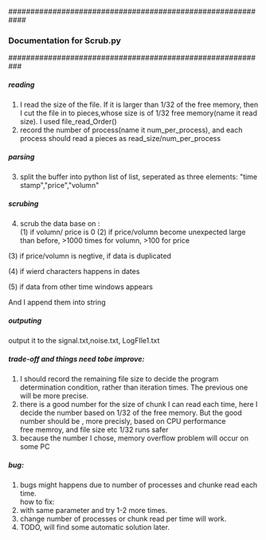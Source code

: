 ############################################################

### Documentation for Scrub.py

###########################################################
##### reading 
1. I read the size of the file. If it is larger than 1/32 of the free memory, then I cut the file in to pieces,whose size is of 1/32 free memory(name it read size). I used file_read_Order()  
2. record the number of process(name it num_per_process), and each process should read a pieces as read_size/num_per_process  

##### parsing   
3. split the buffer into python list of list, seperated as three elements: "time stamp","price","volumn"  

##### scrubing
4. scrub the data base on :  
(1) if volumn/ price is 0 
(2) if price/volumn become unexpected large than before, >1000 times for volumn, >100 for price  
        
(3) if price/volumn is negtive, if data is duplicated  
      

(4) if wierd characters happens in dates  

       
(5) if data from other time windows appears   

 And I append them into string  
##### outputing  
 output it to the signal.txt,noise.txt, LogFIle1.txt  

##### trade-off and things need tobe improve:
1. I should record the remaining file size to decide the program determination condition, rather than iteration times. The previous one will be more precise.  
2. there is a good number for the size of chunk I can read each time, here I decide the number based on 1/32 of the free memory. But the good number should be , more precisly, based on CPU performance  
free memroy, and file size etc 1/32 runs safer  
3. because the number I chose, memory overflow problem will occur on some PC  

##### bug:
1. bugs might happens due to number of processes and chunke read each time.  
how to fix:    
1. with same parameter and try 1-2 more times.  
2. change number of processes or chunk read per time will work.  
3. TODO, will find some automatic solution later.  
